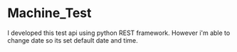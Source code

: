 # Machine_Test
I developed this test api using python REST framework. However i'm able to change date so its set default date and time.
